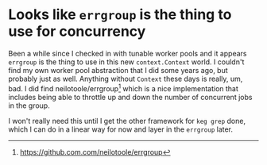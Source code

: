 # Looks like `errgroup` is the thing to use for concurrency

Been a while since I checked in with tunable worker pools and it appears `errgroup` is the thing to use in this new `context.Context` world. I couldn't find my own worker pool abstraction that I did some years ago, but probably just as well. Anything without `Context` these days is really, um, bad. I did find neilotoole/errgroup[^1] which is a nice implementation that includes being able to throttle up and down the number of concurrent jobs in the group.

I won't really need this until I get the other framework for `keg grep` done, which I can do in a linear way for now and layer in the `errgroup` later.

[^1]: <https://github.com.com/neilotoole/errgroup>
